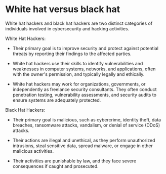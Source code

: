 # White hat versus black hat

White hat hackers and black hat hackers are two distinct categories of individuals involved in cybersecurity and hacking activities.

White Hat Hackers:

* Their primary goal is to improve security and protect against potential threats by reporting their findings to the affected parties.

* White hat hackers use their skills to identify vulnerabilities and weaknesses in computer systems, networks, and applications, often with the owner's permission, and typically legally and ethically.

* White hat hackers may work for organizations, governments, or independently as freelance security consultants. They often conduct penetration testing, vulnerability assessments, and security audits to ensure systems are adequately protected.

Black Hat Hackers:

* Their primary goal is malicious, such as cybercrime, identity theft, data breaches, ransomware attacks, vandalism, or denial of service (DDoS) attacks.

* Their actions are illegal and unethical, as they perform unauthorized intrusions, steal sensitive data, spread malware, or engage in other malicious activities.

* Their activities are punishable by law, and they face severe consequences if caught and prosecuted.


